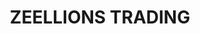---
title: "ZEELLIONS TRADING"
url: /koforidua/zeellions-trading-okyere-plaza-block-b/
shop: mobile phone
---